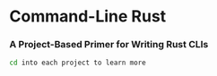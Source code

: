 # Command-Line Rust
### A Project-Based Primer for Writing Rust CLIs

```sh
cd into each project to learn more
